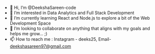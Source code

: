 - 👋 Hi, I’m @DeekshaSareen-code
- 👀 I’m interested in Data Analytics and Full Stack Development
- 🌱 I’m currently learning React and Node.js to explore a bit of the Web Development Space
- 💞️ I’m looking to collaborate on anything that aligns with my goals and helps me grow... ;)
- 📫 How to reach me : Instagram - deeks25, Email- deekshasareen97@gmail.com

<!---
DeekshaSareen-code/DeekshaSareen-code is a ✨ special ✨ repository because its `README.md` (this file) appears on your GitHub profile.
You can click the Preview link to take a look at your changes.
--->
